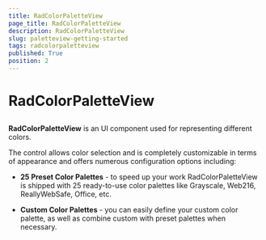 ```yaml
---
title: RadColorPaletteView
page_title: RadColorPaletteView
description: RadColorPaletteView
slug: paletteview-getting-started
tags: radcolorpaletteview
published: True
position: 2
---
```


# RadColorPaletteView



## 

__RadColorPaletteView__ is an UI component used for representing different colors. 

The control allows color selection and is completely customizable in terms of appearance and offers numerous configuration options including: 

* __25 Preset Color Palettes__ -  to speed up your work RadColorPaletteView is shipped with 25 ready-to-use color palettes like Grayscale, Web216, ReallyWebSafe, Office, etc. 

* __Custom Color Palettes__ -  you can easily define your custom color palette, as well as combine custom with preset palettes when necessary. 
